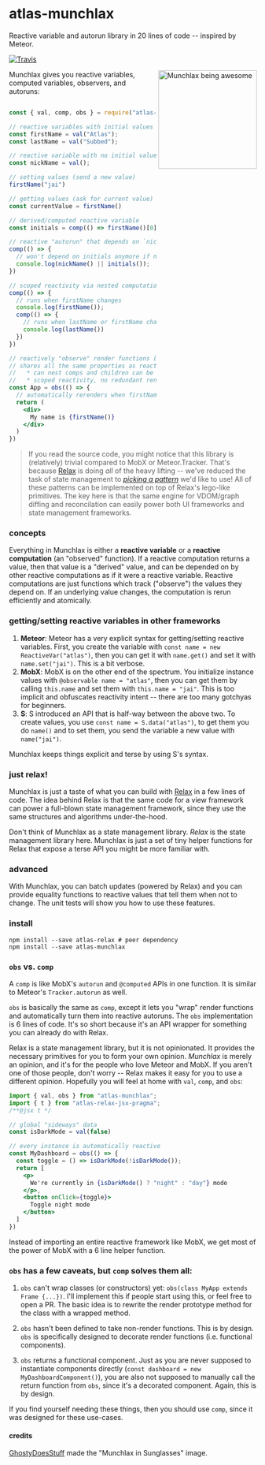 # atlas-munchlax

Reactive variable and autorun library in 20 lines of code -- inspired by Meteor.

[![Travis](https://img.shields.io/travis/atlassubbed/atlas-munchlax.svg)](https://travis-ci.org/atlassubbed/atlas-munchlax)

[<img alt="Munchlax being awesome" align="right" width="200" src="https://user-images.githubusercontent.com/38592371/54497007-f192c700-48cb-11e9-99c9-f040209c362d.png">](https://pokemondb.net/pokedex/munchlax?q=use-atlas-relax)

Munchlax gives you reactive variables, computed variables, observers, and autoruns:

```jsx

const { val, comp, obs } = require("atlas-munchlax");

// reactive variables with initial values
const firstName = val("Atlas");
const lastName = val("Subbed");

// reactive variable with no initial value
const nickName = val();

// setting values (send a new value)
firstName("jai")

// getting values (ask for current value)
const currentValue = firstName()

// derived/computed reactive variable
const initials = comp(() => firstName()[0]+lastName()[0]);

// reactive "autorun" that depends on `nickName` and `initials`
comp(() => {
  // won't depend on initials anymore if nickName becomes truthy
  console.log(nickName() || initials());
})

// scoped reactivity via nested computations
comp(() => {
  // runs when firstName changes
  console.log(firstName());
  comp(() => {
    // runs when lastName or firstName changes
    console.log(lastName())
  })
})

// reactively "observe" render functions (like in Mobx)
// shares all the same properties as reactive computations
//   * can nest comps and children can be observed, too
//   * scoped reactivity, no redundant renders, etc.
const App = obs(() => {
  // automatically rerenders when firstName is set
  return (
    <div>
      My name is {firstName()}
    </div>
  )
})
```

> If you read the source code, you might notice that this library is (relatively) trivial compared to MobX or Meteor.Tracker. That's because [Relax](https://github.com/atlassubbed/atlas-relax) is doing *all* of the heavy lifting -- we've reduced the task of state management to [*picking a pattern*](#obs-vs-comp) we'd like to use! All of these patterns can be implemented on top of Relax's lego-like primitives. The key here is that the same engine for VDOM/graph diffing and reconcilation can easily power both UI frameworks and state management frameworks.

### concepts

Everything in Munchlax is either a **reactive variable** or a **reactive computation** (an "observed" function). If a reactive computation returns a value, then that value is a "derived" value, and can be depended on by other reactive computations as if it were a reactive variable. Reactive computations are just functions which track ("observe") the values they depend on. If an underlying value changes, the computation is rerun efficiently and atomically.

### getting/setting reactive variables in other frameworks

  1. **Meteor**: Meteor has a very explicit syntax for getting/setting reactive variables. First, you create the variable with `const name = new ReactiveVar("atlas")`, then you can get it with `name.get()` and set it with `name.set("jai")`. This is a bit verbose.
  2. **MobX**: MobX is on the other end of the spectrum. You initialize instance values with `@observable name = "atlas"`, then you can get them by calling `this.name` and set them with `this.name = "jai"`. This is too implicit and obfuscates reactivity intent -- there are too many gotchyas for beginners.
  3. **S**: S introduced an API that is half-way between the above two. To create values, you use `const name = S.data("atlas")`, to get them you do `name()` and to set them, you send the variable a new value with `name("jai")`.

Munchlax keeps things explicit and terse by using S's syntax.

### just relax!

Munchlax is just a taste of what you can build with [Relax](https://github.com/atlassubbed/atlas-relax) in a few lines of code. The idea behind Relax is that the same code for a view framework can power a full-blown state management framework, since they use the same structures and algorithms under-the-hood. 

Don't think of Munchlax as a state management library. *Relax* is the state management library here. Munchlax is just a set of tiny helper functions for Relax that expose a terse API you might be more familiar with.

### advanced

With Munchlax, you can batch updates (powered by Relax) and you can provide equality functions to reactive values that tell them when not to change. The unit tests will show you how to use these features.

### install

```
npm install --save atlas-relax # peer dependency
npm install --save atlas-munchlax
```

### `obs` vs. `comp`

A `comp` is like MobX's `autorun` and `@computed` APIs in one function. It is similar to Meteor's `Tracker.autorun` as well.

`obs` is basically the same as `comp`, except it lets you "wrap" render functions and automatically turn them into reactive autoruns. The `obs` implementation is 6 lines of code. It's so short because it's an API wrapper for something you can already do with Relax. 

Relax is a state management library, but it is not opinionated. It provides the necessary primitives for you to form your own opinion. *Munchlax* is merely an opinion, and it's for the people who love Meteor and MobX. If you aren't one of those people, don't worry -- Relax makes it easy for you to use a different opinion. Hopefully you will feel at home with `val`, `comp`, and `obs`:

```jsx
import { val, obs } from "atlas-munchlax";
import { t } from "atlas-relax-jsx-pragma";
/**@jsx t */

// global "sideways" data
const isDarkMode = val(false)

// every instance is automatically reactive
const MyDashboard = obs(() => {
  const toggle = () => isDarkMode(!isDarkMode());
  return [
    <p>
      We're currently in {isDarkMode() ? "night" : "day"} mode
    </p>,
    <button onClick={toggle}>
      Toggle night mode
    </button>
  ]
})
```

Instead of importing an entire reactive framework like MobX, we get most of the power of MobX with a 6 line helper function.

### `obs` has a few caveats, but `comp` solves them all:
  
  1. `obs` can't wrap classes (or constructors) yet: `obs(class MyApp extends Frame {...})`. I'll implement this if people start using this, or feel free to open a PR. The basic idea is to rewrite the render prototype method for the class with a wrapped method.

  2. `obs` hasn't been defined to take non-render functions. This is by design. `obs` is specifically designed to decorate render functions (i.e. functional components).

  3. `obs` returns a functional component. Just as you are never supposed to instantiate components directly (`const dashboard = new MyDashboardComponent()`), you are also not supposed to manually call the return function from `obs`, since it's a decorated component. Again, this is by design.

  If you find yourself needing these things, then you should use `comp`, since it was designed for these use-cases.

#### credits

[GhostyDoesStuff](https://aminoapps.com/c/pokemon/page/user/ghostydoesstuff-tm/jlhp_fgmM8N1gMK1GebwPGp153oRKr) made the "Munchlax in Sunglasses" image.

